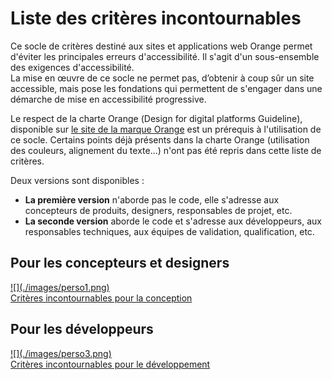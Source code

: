 # Liste des critères incontournables

<script>$(document).ready(function () {
    setBreadcrumb([{"label":"Liste des critères incontournables"}]);
    addSubMenu([
        {"label":"La conception","url":"fondamentaux-nontech.html"}, 
        {"label":"Le développement","url":"fondamentaux-tech.html"}
    ]);
});</script>

<span data-menuitem="fondamentaux"></span>
Ce socle de critères destiné aux sites et applications web Orange permet d'éviter les principales erreurs d'accessibilité. Il s'agit d'un sous-ensemble des exigences d'accessibilité.   
La mise en œuvre de ce socle ne permet pas, d’obtenir à coup sûr un site accessible, mais pose les fondations qui permettent de s'engager dans une démarche de mise en accessibilité progressive.

Le respect de la charte Orange (<span lang="en">Design for digital platforms Guideline</span>), disponible sur [le site de la marque Orange](http://brand.orange.com/) est un prérequis à l'utilisation de ce socle.
Certains points déjà présents dans la charte Orange (utilisation des couleurs, alignement du texte...) n'ont pas été repris dans cette liste de critères.

Deux versions sont disponibles :
- **La première version** n'aborde pas le code, elle s'adresse aux concepteurs de produits, designers, responsables de projet, etc.
- **La seconde version** aborde le code et s'adresse aux développeurs, aux responsables techniques, aux équipes de validation, qualification, etc.

<div class="perso col-xs-12 col-md-6 col-lg-6 col-xl-5">
    <h2 class="sr-only">Pour les concepteurs et designers</h2>          
    <a href="./fondamentaux-nontech.html" class="btn btn-info">
        ![](./images/perso1.png)
        <div>Critères incontournables pour la conception</div>
    </a>
</div>
<div class="perso col-xs-12 col-md-6 col-lg-6 col-xl-5">
    <h2 class="sr-only">Pour les développeurs</h2>          
    <a href="./fondamentaux-tech.html" class="btn btn-info">
        ![](./images/perso3.png)
        <div>Critères incontournables pour le développement</div>
    </a>
</div>

<!--  This file is part of a11y-guidelines | Our vision of mobile & web accessibility guidelines and best practices, with valid/invalid examples.
 Copyright (C) 2016  Orange SA
 See the Creative Commons Legal Code Attribution-ShareAlike 3.0 Unported License for more details (LICENSE file). -->